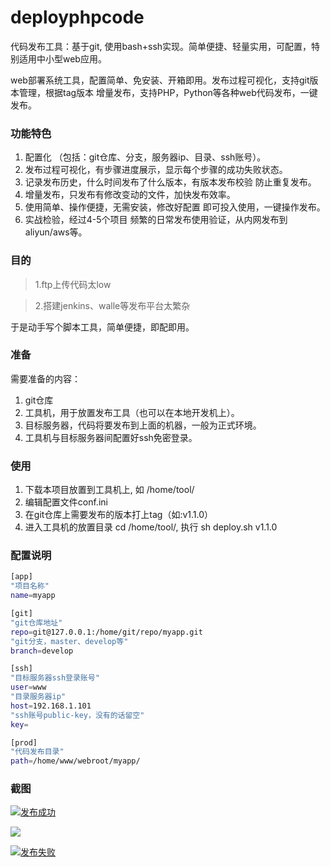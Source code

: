 # deployphpcode
代码发布工具：基于git, 使用bash+ssh实现。简单便捷、轻量实用，可配置，特别适用中小型web应用。

web部署系统工具，配置简单、免安装、开箱即用。发布过程可视化，支持git版本管理，根据tag版本 增量发布，支持PHP，Python等各种web代码发布，一键发布。

### 功能特色
1. 配置化 （包括：git仓库、分支，服务器ip、目录、ssh账号）。
2. 发布过程可视化，有步骤进度展示，显示每个步骤的成功失败状态。
3. 记录发布历史，什么时间发布了什么版本，有版本发布校验 防止重复发布。
4. 增量发布，只发布有修改变动的文件，加快发布效率。
5. 使用简单、操作便捷，无需安装，修改好配置 即可投入使用，一键操作发布。
6. 实战检验，经过4-5个项目 频繁的日常发布使用验证，从内网发布到aliyun/aws等。

### 目的
> 1.ftp上传代码太low

> 2.搭建jenkins、walle等发布平台太繁杂

于是动手写个脚本工具，简单便捷，即配即用。

### 准备
需要准备的内容：
1. git仓库
2. 工具机，用于放置发布工具（也可以在本地开发机上）。
3. 目标服务器，代码将要发布到上面的机器，一般为正式环境。
4. 工具机与目标服务器间配置好ssh免密登录。

### 使用
1. 下载本项目放置到工具机上, 如 /home/tool/
2. 编辑配置文件conf.ini
3. 在git仓库上需要发布的版本打上tag（如:v1.1.0）
4. 进入工具机的放置目录 cd /home/tool/, 执行 sh deploy.sh v1.1.0

### 配置说明
```bash
[app]
"项目名称"
name=myapp

[git]
"git仓库地址"
repo=git@127.0.0.1:/home/git/repo/myapp.git
"git分支，master、develop等"
branch=develop

[ssh]
"目标服务器ssh登录账号"
user=www
"目录服务器ip"
host=192.168.1.101
"ssh账号public-key，没有的话留空"
key=

[prod]
"代码发布目录"
path=/home/www/webroot/myapp/
```

### 截图
[![发布成功](http://chuantu.xyz/t6/741/1611318073x1700468761.png "发布成功")](http://chuantu.xyz/t6/741/1611318073x1700468761.png "发布成功")


[![](http://chuantu.xyz/t6/741/1611318003x2073530386.png)](http://chuantu.xyz/t6/741/1611318003x2073530386.png)

[![发布失败](http://chuantu.xyz/t6/741/1611317933x2073530386.png "发布失败")](http://chuantu.xyz/t6/741/1611317933x2073530386.png "发布失败")
